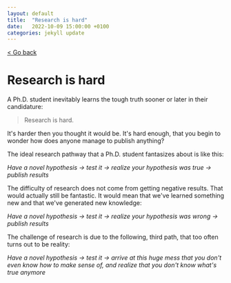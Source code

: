 ```yaml
---
layout: default
title:  "Research is hard"
date:   2022-10-09 15:00:00 +0100
categories: jekyll update
---
```


<p>
   <a href="/kamilazdybal.github.io/#blog">
      < Go back
  </a>
</p>

# Research is hard

A Ph.D. student inevitably learns the tough truth sooner or later in their candidature:

> Research is hard.

It's harder then you thought it would be. It's hard enough, that you begin to wonder how does anyone manage to publish anything?

The ideal research pathway that a Ph.D. student fantasizes about is like this:

*Have a novel hypothesis -> test it -> realize your hypothesis was true -> publish results*

The difficulty of research does not come from getting negative results. That would actually still be fantastic. It would mean that we've learned something new and that we've generated new knowledge:

*Have a novel hypothesis -> test it -> realize your hypothesis was wrong -> publish results*

The challenge of research is due to the following, third path, that too often turns out to be reality:

*Have a novel hypothesis -> test it -> arrive at this huge mess that you don't even know how to make sense of, and realize that you don't know what's true anymore*
